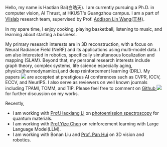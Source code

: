
Hello, my name is Haotian Bai(白皓天). I am currently pursuing a Ph.D. in computer vision, AI Thrust, at HKUST's Guangzhou campus. I am a part of <a href='https://vlislab22.github.io/vlislab/'>Vlislab</a> research team, supervised by Prof. <a href='https://vlislab22.github.io/vlislab/linwang.html'>Addison Lin Wang(王林)</a>.

In my spare time, I enjoy cooking, playing basketball, listening to music, and learning about starting a business.

My primary research interests are in 3D reconstruction, with a focus on Neural Radiance Field (NeRF) and its applications using multi-model data. I am also interested in robotics, specifically simultaneous localization and mapping (SLAM). Beyond that, my personal research interests include graph theory, complex systems, life science especially aging, physics(thermodynamics),and deep reinforcement learning (DRL).
My papers <a href='https://scholar.google.com/citations?user=DIy4cA0AAAAJ'><img src="https://img.shields.io/endpoint?logo=Google%20Scholar&url=https%3A%2F%2Fcdn.jsdelivr.net%2Fgh%2Fhbai98%2Fhbai98.github.io@google-scholar-stats%2Fgs_data_shieldsio.json&labelColor=f6f6f6&color=9cf&style=flat&label=citations"></a> are accepted at prestigious AI conferences such as CVPR, ICCV, ECCV, and NeurIPS.
I also serve as reviewers on well known journals including TPAMI, TOMM, and TIP.
Please feel free to comment on [Github ![](https://img.shields.io/github/stars/hbai98?style=social)](https://github.com/hbai98) for further discussion on my works.

Recently,

- I am working with <a href='https://facultyprofiles.hkust-gz.edu.cn/faculty-personal-page/LI-Haoxiang/haoxiangli'>Prof.Haoxiang Li</a> on <a href='https://www.wikiwand.com/en/Photoemission_spectroscopy'>photoemission spectroscopy</a> for quantum materials.
- I am working with <a href='https://scholar.google.com/citations?user=G1NiRmwAAAAJ&hl=en'>Prof.Yize Chen</a> on reinforcement learning with Large Language Model(LLM).
- I am working with Bonan Liu and <a href='https://panhui.people.ust.hk/'>Prof. Pan Hui</a> on 3D vision and robotics.
